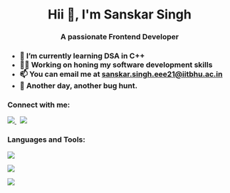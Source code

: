 <h1 align="center">Hii 👋, I'm Sanskar Singh</h1>
<h3 align="center">A passionate Frontend Developer</h3>

<h3>
  
- 🌱 I’m currently learning **DSA in C++**
- 🧑‍💻 Working on honing my software development skills
- 📫 You can email me at **sanskar.singh.eee21@iitbhu.ac.in**
- 🧩 Another day, another bug hunt.
</h3>

<h3 align="left">Connect with me:</h3>
<p align="left">
  <a href="https://www.instagram.com/sanskarsingh_iitbhu_21/">
    <img src="https://skillicons.dev/icons?i=instagram" />
  </a> &nbsp
  <a href="https://www.linkedin.com/in/sanskar-singh-7a6b2b241/">
    <img src="https://skillicons.dev/icons?i=linkedin" />
  </a>
</p>

### Languages and Tools:

<p align="left"> 
  <img src="https://skillicons.dev/icons?i=c,cpp,vscode&perline=3" />
</p>
<p align="left">
  <img src="https://skillicons.dev/icons?i=html,css,js,react,nodejs,git,github" />
</p>
<p align="left">
  
  <img src="https://skillicons.dev/icons?i=py,arduino" />
</p>

